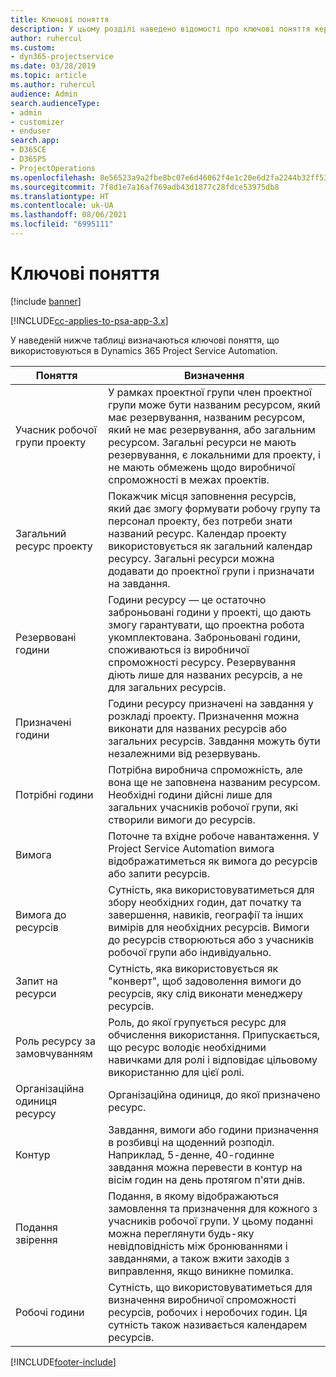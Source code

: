 ```yaml
---
title: Ключові поняття
description: У цьому розділі наведено відомості про ключові поняття керування ресурсами в Project Service Automation.
author: ruhercul
ms.custom:
- dyn365-projectservice
ms.date: 03/28/2019
ms.topic: article
ms.author: ruhercul
audience: Admin
search.audienceType:
- admin
- customizer
- enduser
search.app:
- D365CE
- D365PS
- ProjectOperations
ms.openlocfilehash: 8e56523a9a2fbe8bc07e6d46062f4e1c20e6d2fa2244b32ff53e96d898b0086c
ms.sourcegitcommit: 7f8d1e7a16af769adb43d1877c28fdce53975db8
ms.translationtype: HT
ms.contentlocale: uk-UA
ms.lasthandoff: 08/06/2021
ms.locfileid: "6995111"
---
```

# <a name="key-concepts"></a>Ключові поняття

[!include [banner](../includes/psa-now-project-operations.md)]

[!INCLUDE[cc-applies-to-psa-app-3.x](../includes/cc-applies-to-psa-app-3x.md)]

У наведеній нижче таблиці визначаються ключові поняття, що використовуються в Dynamics 365 Project Service Automation.

| Поняття                    | Визначення |
|----------------------------|------------|
| Учасник робочої групи проекту        | У рамках проектної групи член проектної групи може бути названим ресурсом, який має резервування, названим ресурсом, який не має резервування, або загальним ресурсом. Загальні ресурси не мають резервування, є локальними для проекту, і не мають обмежень щодо виробничої спроможності в межах проектів. |
| Загальний ресурс проекту   | Покажчик місця заповнення ресурсів, який дає змогу формувати робочу групу та персонал проекту, без потреби знати названий ресурс. Календар проекту використовується як загальний календар ресурсу. Загальні ресурси можна додавати до проектної групи і призначати на завдання. |
| Резервовані години               | Години ресурсу — це остаточно заброньовані години у проекті, що дають змогу гарантувати, що проектна робота укомплектована. Заброньовані години, споживаються із виробничої спроможності ресурсу. Резервування діють лише для названих ресурсів, а не для загальних ресурсів. |
| Призначені години             | Години ресурсу призначені на завдання у розкладі проекту. Призначення можна виконати для названих ресурсів або загальних ресурсів. Завдання можуть бути незалежними від резервувань. |
| Потрібні години             | Потрібна виробнича спроможність, але вона ще не заповнена названим ресурсом. Необхідні години дійсні лише для загальних учасників робочої групи, які створили вимоги до ресурсів. |
| Вимога                     | Поточне та вхідне робоче навантаження. У Project Service Automation вимога відображатиметься як вимога до ресурсів або запити ресурсів. |
| Вимога до ресурсів       | Сутність, яка використовуватиметься для збору необхідних годин, дат початку та завершення, навиків, географії та інших вимірів для необхідних ресурсів. Вимоги до ресурсів створюються або з учасників робочої групи або індивідуально. |
| Запит на ресурси           | Сутність, яка використовується як "конверт", щоб задоволення вимоги до ресурсів, яку слід виконати менеджеру ресурсів. |
| Роль ресурсу за замовчуванням      | Роль, до якої групується ресурс для обчислення використання. Припускається, що ресурс володіє необхідними навичками для ролі і відповідає цільовому використанню для цієї ролі. |
| Організаційна одиниця ресурсу | Організаційна одиниця, до якої призначено ресурс. |
| Контур                    | Завдання, вимоги або години призначення в розбивці на щоденний розподіл. Наприклад, 5-денне, 40-годинне завдання можна перевести в контур на вісім годин на день протягом п'яти днів. |
| Подання звірення        | Подання, в якому відображаються замовлення та призначення для кожного з учасників робочої групи. У цьому поданні можна переглянути будь-яку невідповідність між бронюваннями і завданнями, а також вжити заходів з виправлення, якщо виникне помилка. |
| Робочі години                 | Сутність, що використовуватиметься для визначення виробничої спроможності ресурсів, робочих і неробочих годин. Ця сутність також називається календарем ресурсів. |


[!INCLUDE[footer-include](../includes/footer-banner.md)]